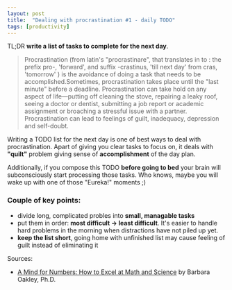 ```yaml
---
layout: post
title:  "Dealing with procrastination #1 - daily TODO"
tags: [productivity]
---
```


TL;DR __write a list of tasks to complete for the next day__.

> Procrastination (from latin's "procrastinare", that translates in to : the prefix pro-, 'forward', and suffix -crastinus, 'till next day' from cras, 'tomorrow' ) is the avoidance of doing a task that needs to be accomplished.Sometimes, procrastination takes place until the "last minute" before a deadline. Procrastination can take hold on any aspect of life—putting off cleaning the stove, repairing a leaky roof, seeing a doctor or dentist, submitting a job report or academic assignment or broaching a stressful issue with a partner. Procrastination can lead to feelings of guilt, inadequacy, depression and self-doubt.

Writing a TODO list for the next day is one of best ways to deal with procrastination.
Apart of giving you clear tasks to focus on, it deals with __"quilt"__ problem giving sense of __accomplishment__ of the day plan.

Additionally, if you compose this TODO __before going to bed__ your brain will subconsciously start processing those tasks.
Who knows, maybe you will wake up with one of those "Eureka!" moments ;)

### Couple of key points:
- divide long, complicated probles into __small, managable tasks__
- put them in order: __most difficult -> least difficult__. It's easier to handle hard problems in the morning when distractions have not piled up yet.
- __keep the list short__, going home with unfinished list may cause feeling of guilt instead of eliminating it

Sources:
- [A Mind for Numbers: How to Excel at Math and Science][mind_for_number] by Barbara Oakley, Ph.D.


[mind_for_number]: https://www.amazon.com/Mind-Numbers-Science-Flunked-Algebra/dp/039916524X
